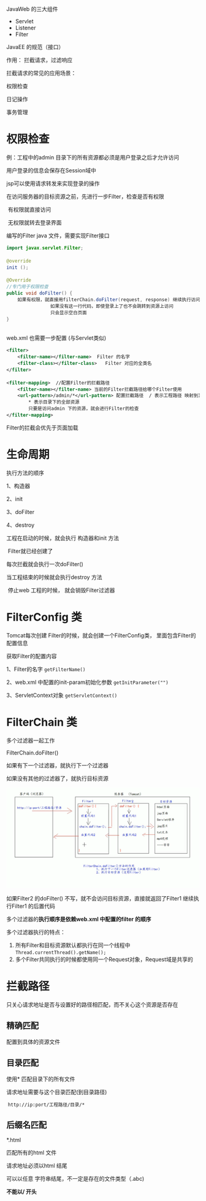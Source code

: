JavaWeb 的三大组件

- Servlet
- Listener
- Filter



JavaEE 的规范（接口）



作用： 拦截请求，过滤响应



拦截请求的常见的应用场景：

权限检查

日记操作

事务管理









# 权限检查

例：工程中的admin 目录下的所有资源都必须是用户登录之后才允许访问

用户登录的信息会保存在Session域中



jsp可以使用请求转发来实现登录的操作

在访问服务器的目标资源之前，先进行一步Filter，检查是否有权限

​	有权限就直接访问

​	无权限就转去登录界面

编写的Filter java 文件，需要实现Filter接口

```java
import javax.servlet.Filter;

@override
init ();
    
@Override
//专门用于权限检查
public void doFilter() {
	如果有权限，就直接用filterChain.doFilter(request, response) 继续执行访问资源的操作
        		如果没有这一行代码，即使登录上了也不会跳转到资源上访问
        		只会显示空白页面
}
    

```

web.xml 也需要一步配置 (与Servlet类似)

```xml
<filter>
	<filter-name></filter-name>  Filter 的名字
    <filter-class></filter-class>	Filter 对应的全类名
</filter>

<filter-mapping>  //配置Filter的拦截路径
	<filter-name></filter-name> 当前的Filter拦截路径给哪个Filter使用
    <url-pattern>/admin/*</url-pattern> 配置拦截路径  / 表示工程路径 映射到IDEA下的web 目录
    	* 表示目录下的全部资源
    	只要是访问admin 下的资源，就会进行Filter的检查
</filter-mapping>
```

Filter的拦截会优先于页面加载



# 生命周期

执行方法的顺序

1、构造器

2、init

3、doFilter

4、destroy



工程在启动的时候，就会执行 构造器和init 方法

​	Filter就已经创建了

每次拦截就会执行一次doFilter()



当工程结束的时候就会执行destroy 方法

​	停止web 工程的时候， 就会销毁Filter过滤器



# FilterConfig 类

Tomcat每次创建 Filter的时候，就会创建一个FilterConfig类， 里面包含Filter的配置信息



获取Filter的配置内容

1、Filter的名字 	`getFilterName()`

2、web.xml 中配置的init-param初始化参数 	`getInitParameter("")`

3、ServletContext对象		`getServletContext()`



# FilterChain 类

多个过滤器一起工作



FilterChain.doFilter()

如果有下一个过滤器，就执行下一个过滤器

如果没有其他的过滤器了，就执行目标资源

![image-20240221165427965](image/Filter/image-20240221165427965.png)

如果Filter2 的doFilter() 不写，就不会访问目标资源，直接就返回了Filter1 继续执行Filter1 的后置代码



多个过滤器的**执行顺序是依赖web.xml 中配置的filter 的顺序**



多个过滤器执行的特点：

1. 所有Filter和目标资源默认都执行在同一个线程中	`Thread.currentThread().getName();`
2. 多个Filter共同执行的时候都使用同一个Request对象，Request域是共享的





# 拦截路径

只关心请求地址是否与设置好的路径相匹配，而不关心这个资源是否存在



## 精确匹配

配置到具体的资源文件



## 目录匹配

使用* 匹配目录下的所有文件

请求地址需要与这个目录匹配(到目录路径)

​	`http://ip:port/工程路径/目录/*`





## 后缀名匹配

*.html 

匹配所有的html 文件

请求地址必须以html 结尾



可以以任意 字符串结尾，不一定是存在的文件类型（.abc)

**不能以/ 开头**









